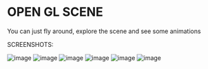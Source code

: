 # OPEN GL SCENE
You can just fly around, explore the scene and see some animations

SCREENSHOTS:

![image](https://github.com/MaximKuzmin16/OpenGL-scene/assets/134335735/f498a0d1-b833-483c-a474-0d04a7fa252b)
![image](https://github.com/MaximKuzmin16/OpenGL-scene/assets/134335735/ec9e7799-4780-40db-b255-97d0b8bd09d3)
![image](https://github.com/MaximKuzmin16/OpenGL-scene/assets/134335735/2b3f9fd0-5004-4251-bedd-2ac73ce87ed1)
![image](https://github.com/MaximKuzmin16/OpenGL-scene/assets/134335735/3fc7d456-795b-488b-95a1-9891e18b9a7f)
![image](https://github.com/MaximKuzmin16/OpenGL-scene/assets/134335735/c617a153-8609-4199-a78b-a15087cb47bd)
![image](https://github.com/MaximKuzmin16/OpenGL-scene/assets/134335735/ad4431c2-93d7-40f5-8777-45d2aacccfd2)
